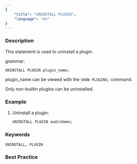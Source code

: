 ```yaml
---
{
    "title": "UNINSTALL PLUGIN",
    "language": "en"
}
---
```


<!--
Licensed to the Apache Software Foundation (ASF) under one
or more contributor license agreements.  See the NOTICE file
distributed with this work for additional information
regarding copyright ownership.  The ASF licenses this file
to you under the Apache License, Version 2.0 (the
"License"); you may not use this file except in compliance
with the License.  You may obtain a copy of the License at

  http://www.apache.org/licenses/LICENSE-2.0

Unless required by applicable law or agreed to in writing,
software distributed under the License is distributed on an
"AS IS" BASIS, WITHOUT WARRANTIES OR CONDITIONS OF ANY
KIND, either express or implied.  See the License for the
specific language governing permissions and limitations
under the License.
-->




### Description

This statement is used to uninstall a plugin.

grammar:

```sql
UNINSTALL PLUGIN plugin_name;
```

  plugin_name can be viewed with the `SHOW PLUGINS;` command.

Only non-builtin plugins can be uninstalled.

### Example

1. Uninstall a plugin:

    ```sql
    UNINSTALL PLUGIN auditdemo;
    ```

### Keywords

    UNINSTALL, PLUGIN

### Best Practice

